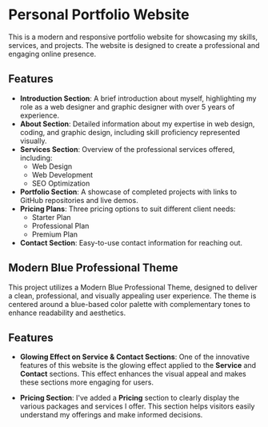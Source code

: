 # Personal Portfolio Website

This is a modern and responsive portfolio website for showcasing my skills, services, and projects. The website is designed to create a professional and engaging online presence.

## Features

- **Introduction Section**: A brief introduction about myself, highlighting my role as a web designer and graphic designer with over 5 years of experience.
- **About Section**: Detailed information about my expertise in web design, coding, and graphic design, including skill proficiency represented visually.
- **Services Section**: Overview of the professional services offered, including:
  - Web Design
  - Web Development
  - SEO Optimization
- **Portfolio Section**: A showcase of completed projects with links to GitHub repositories and live demos.
- **Pricing Plans**: Three pricing options to suit different client needs:
  - Starter Plan
  - Professional Plan
  - Premium Plan
- **Contact Section**: Easy-to-use contact information for reaching out.
  
## Modern Blue Professional Theme
This project utilizes a Modern Blue Professional Theme, designed to deliver a clean, professional, and visually appealing user experience. The theme is centered around a blue-based color palette with complementary tones to enhance readability and aesthetics.

## Features

- **Glowing Effect on Service & Contact Sections**: One of the innovative features of this website is the glowing effect applied to the **Service** and **Contact** sections. This effect enhances the visual appeal and makes these sections more engaging for users.
  
- **Pricing Section**: I've added a **Pricing** section to clearly display the various packages and services I offer. This section helps visitors easily understand my offerings and make informed decisions.




